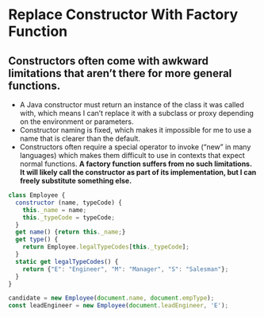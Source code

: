 # Replace Constructor With Factory Function

## Constructors often come with awkward limitations that aren’t there for more general functions.
* A Java constructor must return an instance of the class it was called with, which means I can’t replace it with a subclass or proxy depending on the environment or parameters.
* Constructor naming is fixed, which makes it impossible for me to use a name that is clearer than the default.
* Constructors often require a special operator to invoke (“new” in many languages) which makes them difficult to use in contexts that expect normal functions.
**A factory function suffers from no such limitations. It will likely call the constructor as part of its implementation, but I can freely substitute something else.**

```javascript
class Employee {
  constructor (name, typeCode) {
    this._name = name;
    this._typeCode = typeCode;
  }
  get name() {return this._name;}
  get type() {
    return Employee.legalTypeCodes[this._typeCode];
  }
  static get legalTypeCodes() {
    return {"E": "Engineer", "M": "Manager", "S": "Salesman"};
  }
}

candidate = new Employee(document.name, document.empType);
const leadEngineer = new Employee(document.leadEngineer, 'E');
```
